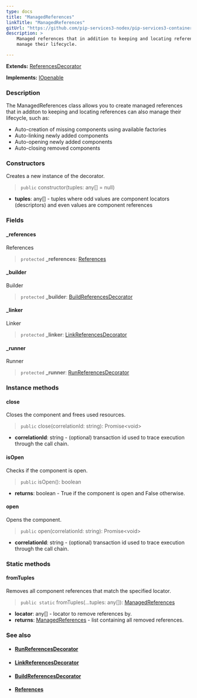 ```yaml
---
type: docs
title: "ManagedReferences"
linkTitle: "ManagedReferences"
gitUrl: "https://github.com/pip-services3-nodex/pip-services3-container-nodex"
description: >
    Managed references that in addition to keeping and locating references can also 
    manage their lifecycle.

---
```


**Extends:** [ReferencesDecorator](../references_decorator)

**Implements:** [IOpenable](../../../commons/run/iopenable)

### Description

The ManagedReferences class allows you to create managed references that in additon to keeping and locating references can also manage their lifecycle, such as:

- Auto-creation of missing components using available factories
- Auto-linking newly added components
- Auto-opening newly added components
- Auto-closing removed components

### Constructors
Creates a new instance of the decorator.

> `public` constructor(tuples: any[] = null)

- **tuples**: any[] - tuples where odd values are component locators (descriptors) and even values are component references

### Fields

<span class="hide-title-link">

#### _references
References
> `protected` **_references**: [References](../../../commons/refer/references)

#### _builder
Builder
> `protected` **_builder**: [BuildReferencesDecorator](../build_references_decorator)

#### _linker
Linker
> `protected` **_linker**: [LinkReferencesDecorator](../link_references_decorator)


#### _runner
Runner
> `protected` **_runner**: [RunReferencesDecorator](../run_references_decorator)

</span>

### Instance methods

#### close
Closes the component and frees used resources.

> `public` close(correlationId: string): Promise\<void\>
- **correlationId**: string - (optional) transaction id used to trace execution through the call chain.

#### isOpen
Checks if the component is open.

> `public` isOpen(): boolean
- **returns**: boolean - True if the component is open and False otherwise.

#### open
Opens the component.

> `public` open(correlationId: string): Promise\<void\>
- **correlationId**: string - (optional) transaction id used to trace execution through the call chain.

### Static methods

#### fromTuples
Removes all component references that match the specified locator.

> `public static` fromTuples(...tuples: any[]): [ManagedReferences]()
- **locator**: any[] - locator to remove references by.
- **returns**: [ManagedReferences]() - list containing all removed references.


### See also
- #### [RunReferencesDecorator](../run_references_decorator)
- #### [LinkReferencesDecorator](../link_references_decorator)
- #### [BuildReferencesDecorator](../build_references_decorator)
- #### [References](../../../commons/refer/references)
